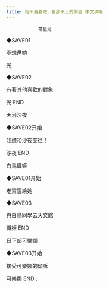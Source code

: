 ```yaml
---
title: 抬头看看吧，看那天上的繁星 中文攻略
---
```


                箒星光



◆SAVE01

不想還她

光

◆SAVE02

有著其他喜歡的對象



光 END



天河沙夜



◆SAVE02开始

我想和沙夜交往！



沙夜 END



白鳥織姬



◆SAVE01开始

老實還給她

◆SAVE03

與白鳥同學去天文館



織姬 END



日下部可樂娜



◆SAVE03开始

接受可樂娜的傾訴



可樂娜 END ;


              
